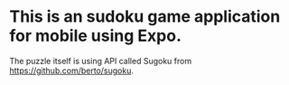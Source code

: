 # This is an sudoku game application for mobile using Expo. 
The puzzle itself is using API called  Sugoku from https://github.com/berto/sugoku.
